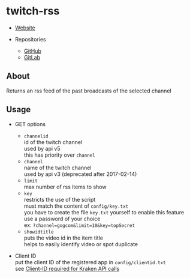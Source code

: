 twitch-rss
==========

- [Website][1]

- Repositories
    - [GitHub][2]
    - [GitLab][3]


About
-----

Returns an rss feed of the past broadcasts of the selected channel


Usage
-----

- GET options
    - `channelid`  
        id of the twitch channel  
        used by api v5  
        this has priority over `channel`  
    - `channel`  
        name of the twitch channel  
        used by api v3 (deprecated after 2017-02-14)  
    - `limit`  
        max number of rss items to show  
    - `key`  
        restricts the use of the script  
        must match the content of `config/key.txt`  
        you have to create the file `key.txt` yourself to enable this feature  
        use a password of your choice  
        ex: `?channel=gogcom&limit=10&key=topSecret`  
    - `showidtitle`  
        puts the video id in the item title  
        helps to easily identify video or spot duplicate  

- Client ID  
    put the client ID of the registered app in `config/clientid.txt`  
    see [Client-ID required for Kraken API calls][4]  


[1]: http://spenibus.net
[2]: https://github.com/spenibus/twitch-rss-php
[3]: https://gitlab.com/spenibus/twitch-rss-php
[4]: https://blog.twitch.tv/client-id-required-for-kraken-api-calls-afbb8e95f843